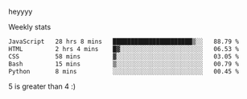 heyyyy

Weekly stats
<!--START_SECTION:waka-->

```txt
JavaScript   28 hrs 8 mins   ██████████████████████▒░░   88.79 %
HTML         2 hrs 4 mins    █▓░░░░░░░░░░░░░░░░░░░░░░░   06.53 %
CSS          58 mins         ▓░░░░░░░░░░░░░░░░░░░░░░░░   03.05 %
Bash         15 mins         ▒░░░░░░░░░░░░░░░░░░░░░░░░   00.79 %
Python       8 mins          ░░░░░░░░░░░░░░░░░░░░░░░░░   00.45 %
```

<!--END_SECTION:waka-->
5 is greater than 4 :)
